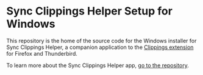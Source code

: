 # Sync Clippings Helper Setup for Windows

This repository is the home of the source code for the Windows installer for Sync Clippings Helper, a companion application to the [Clippings extension](https://aecreations.io/clippings) for Firefox and Thunderbird.

To learn more about the Sync Clippings Helper app, [go to the repository](https://github.com/aecreations/sync-clippings).